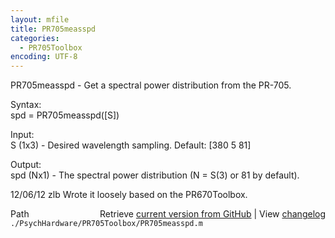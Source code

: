 ```yaml
---
layout: mfile
title: PR705measspd
categories:
  - PR705Toolbox
encoding: UTF-8
---
```


PR705measspd - Get a spectral power distribution from the PR-705.  

Syntax:  
spd = PR705measspd([S])  

Input:  
S (1x3) - Desired wavelength sampling. Default: [380 5 81]  

Output:  
spd (Nx1) - The spectral power distribution (N = S(3) or 81 by default).  

12/06/12   zlb   Wrote it loosely based on the PR670Toolbox.  


<div class="code_header" style="text-align:right;">
  <span style="float:left;">Path&nbsp;&nbsp;</span> <span class="counter">Retrieve <a href=
  "https://raw.github.com/Psychtoolbox-3/Psychtoolbox-3/beta/./PsychHardware/PR705Toolbox/PR705measspd.m">current version from GitHub</a> | View <a href=
  "https://github.com/Psychtoolbox-3/Psychtoolbox-3/commits/beta/./PsychHardware/PR705Toolbox/PR705measspd.m">changelog</a></span>
</div>
<div class="code">
  <code>./PsychHardware/PR705Toolbox/PR705measspd.m</code>
</div>

